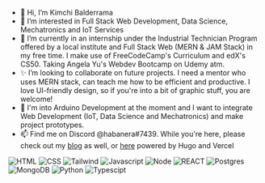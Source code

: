- 👋 Hi, I’m Kimchi Balderrama
- 👀 I’m interested in Full Stack Web Development, Data Science, Mechatronics and IoT Services
- 🌱 I’m currently in an internship under the Industrial Technician Program offered by a local institute and Full Stack Web (MERN & JAM Stack) in my free time. I make use of FreeCodeCamp's Curriculum and edX's CS50. Taking Angela Yu's Webdev Bootcamp on Udemy atm.
- ✨  I’m looking to collaborate on future projects. I need a mentor who uses MERN stack, can teach me how to be efficient and productive. I love UI-friendly design, so if you're into a bit of graphic stuff, you are welcome! 
- 💞️ I'm into Arduino Development at the moment and I want to integrate Web Development (IoT, Data Science and Mechatronics) and make project prototypes.
- 📫 Find me on Discord @habanera#7439. While you're here, please check out my [blog](https://kimchibalderrama.me/) as well, or [here](https://kimchibalderrama.vercel.app/) powered by Hugo and Vercel 

![HTML](https://img.shields.io/badge/HTML5-E34F26?style=for-the-badge&logo=html5&logoColor=white)
![CSS](https://img.shields.io/badge/CSS3-1572B6?style=for-the-badge&logo=css3&logoColor=white)
![Tailwind](https://img.shields.io/badge/Tailwind_CSS-38B2AC?style=for-the-badge&logo=tailwind-css&logoColor=white)
![Javascript](https://img.shields.io/badge/JavaScript-F7DF1E?style=for-the-badge&logo=JavaScript&logoColor=black)
![Node](https://img.shields.io/badge/Node.js-43853D?style=for-the-badge&logo=node.js&logoColor=white)
![REACT](https://img.shields.io/badge/React-20232A?style=for-the-badge&logo=react&logoColor=61DAFB)
![Postgres](https://img.shields.io/badge/PostgreSQL-316192?style=for-the-badge&logo=postgresql&logoColor=white)
![MongoDB](https://img.shields.io/badge/MongoDB-4EA94B?style=for-the-badge&logo=mongodb&logoColor=black)
![Python](https://img.shields.io/badge/Python-14354C?style=for-the-badge&logo=python&logoColor=white)
![Typescipt](https://img.shields.io/badge/TypeScript-007ACC?style=for-the-badge&logo=typescript&logoColor=white)

<!---
haban3ra/haban3ra is a ✨ special ✨ repository because its `README.md` (this file) appears on your GitHub profile.
You can click the Preview link to take a look at your changes.
--->
